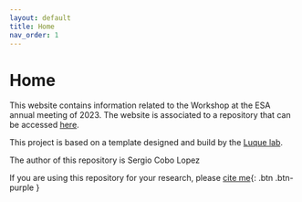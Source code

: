 ```yaml
---
layout: default
title: Home
nav_order: 1
---
```


# Home

This website contains information related to the Workshop at the ESA annual meeting of 2023.
The website is associated to a repository that can be accessed [here](https://github.com/SergioCoboLopez/Workshop_ESA).

This project is based on a template designed and build by the [Luque lab](https://www.luquelab.com).

The author of this repository is Sergio Cobo Lopez

If you are using this repository for your research, please [cite me](https://github.com/SergioCoboLopez/Workshop_ESA/blob/main/CITATION.cff){: .btn .btn-purple }
